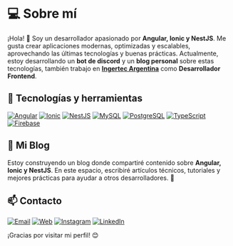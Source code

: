 # 💻 Sobre mí

¡Hola! 👋 Soy un desarrollador apasionado por **Angular, Ionic y NestJS**. Me gusta crear aplicaciones modernas, optimizadas y escalables, aprovechando las últimas tecnologías y buenas prácticas. Actualmente, estoy desarrollando un **bot de discord** y un **blog personal** sobre estas tecnologías, también trabajo en **[Ingertec Argentina](https://www.ingertec.com.ar/)** como **Desarrollador Frontend**.

## 🚀 Tecnologías y herramientas

[![Angular](https://img.shields.io/badge/Angular-DD0031?style=for-the-badge&logo=angular&logoColor=white)](https://angular.io/)
[![Ionic](https://img.shields.io/badge/Ionic-3880FF?style=for-the-badge&logo=ionic&logoColor=white)](https://ionicframework.com/)
[![NestJS](https://img.shields.io/badge/NestJS-E0234E?style=for-the-badge&logo=nestjs&logoColor=white)](https://nestjs.com/)
[![MySQL](https://img.shields.io/badge/MySQL-4479A1?style=for-the-badge&logo=mysql&logoColor=white)](https://www.mysql.com/)
[![PostgreSQL](https://img.shields.io/badge/PostgreSQL-336791?style=for-the-badge&logo=postgresql&logoColor=white)](https://www.postgresql.org/)
[![TypeScript](https://img.shields.io/badge/TypeScript-3178C6?style=for-the-badge&logo=typescript&logoColor=white)](https://www.typescriptlang.org/)
[![Firebase](https://img.shields.io/badge/Firebase-FFCA28?style=for-the-badge&logo=firebase&logoColor=black)](https://firebase.google.com/)

## 📖 Mi Blog

Estoy construyendo un blog donde compartiré contenido sobre **Angular, Ionic y NestJS**. En este espacio, escribiré artículos técnicos, tutoriales y mejores prácticas para ayudar a otros desarrolladores. 🚧

## 📫 Contacto

[![Email](https://img.shields.io/badge/Email-FFCA28?style=for-the-badge&logo=gmail&logoColor=white)](mailto:contacto@matiasgaleano.com.ar)
[![Web](https://img.shields.io/badge/Website-000000?style=for-the-badge&logo=appveyor&logoColor=white)](https://matiasgaleano.com.ar)
[![Instagram](https://img.shields.io/badge/Instagram-E4405F?style=for-the-badge&logo=instagram&logoColor=white)](https://www.instagram.com/matigaleanodev)
[![LinkedIn](https://img.shields.io/badge/LinkedIn-0077B5?style=for-the-badge&logo=linkedin&logoColor=white)](https://www.linkedin.com/in/matigaleanodev)

¡Gracias por visitar mi perfil! 😊
